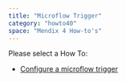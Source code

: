 ```yaml
---
title: "Microflow Trigger"
category: "howto40"
space: "Mendix 4 How-to's"
---
```

Please select a How To:

*   [Configure a microflow trigger](configure-a-microflow-trigger)